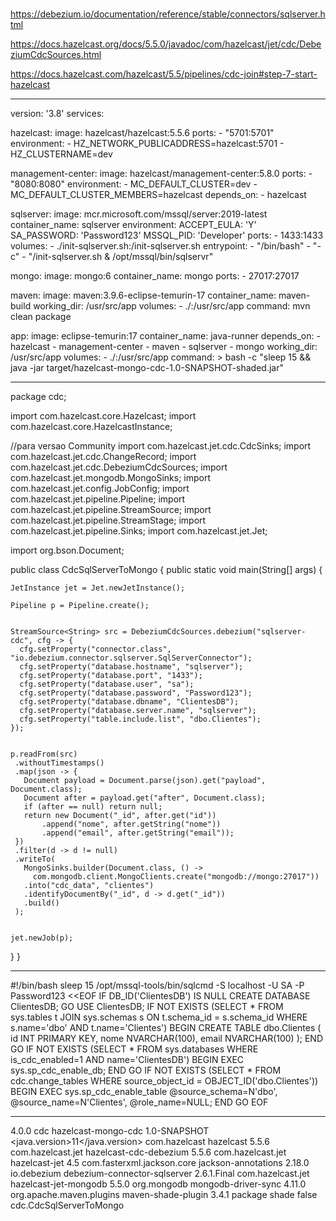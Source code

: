 ​https://debezium.io/documentation/reference/stable/connectors/sqlserver.html

https://docs.hazelcast.org/docs/5.5.0/javadoc/com/hazelcast/jet/cdc/DebeziumCdcSources.html

https://docs.hazelcast.com/hazelcast/5.5/pipelines/cdc-join#step-7-start-hazelcast

----------------------------------------------------------------------------------------------------------

version: '3.8'
services:

  hazelcast:
    image: hazelcast/hazelcast:5.5.6
    ports:
      - "5701:5701"
    environment:
      - HZ_NETWORK_PUBLICADDRESS=hazelcast:5701
      - HZ_CLUSTERNAME=dev

  management-center:
    image: hazelcast/management-center:5.8.0
    ports:
      - "8080:8080"
    environment:
      - MC_DEFAULT_CLUSTER=dev
      - MC_DEFAULT_CLUSTER_MEMBERS=hazelcast
    depends_on:
      - hazelcast

  sqlserver:
    image: mcr.microsoft.com/mssql/server:2019-latest
    container_name: sqlserver
    environment:
      ACCEPT_EULA: 'Y'
      SA_PASSWORD: 'Password123'
      MSSQL_PID: 'Developer'
    ports:
      - 1433:1433
    volumes:
      - ./init-sqlserver.sh:/init-sqlserver.sh
    entrypoint:
      - "/bin/bash"
      - "-c"
      - "/init-sqlserver.sh & /opt/mssql/bin/sqlservr"

  mongo:
    image: mongo:6
    container_name: mongo
    ports:
      - 27017:27017

  maven:
    image: maven:3.9.6-eclipse-temurin-17
    container_name: maven-build
    working_dir: /usr/src/app
    volumes:
      - ./:/usr/src/app
    command: mvn clean package

  app:
    image: eclipse-temurin:17
    container_name: java-runner
    depends_on:
      - hazelcast
      - management-center
      - maven
      - sqlserver
      - mongo
    working_dir: /usr/src/app
    volumes:
      - ./:/usr/src/app
    command: >
      bash -c "sleep 15 && java -jar target/hazelcast-mongo-cdc-1.0-SNAPSHOT-shaded.jar"


-----------------------------------------------------------------------------------------------------------------------------

package cdc;

import com.hazelcast.core.Hazelcast;
import com.hazelcast.core.HazelcastInstance;

//para versao Community
import com.hazelcast.jet.cdc.CdcSinks;
import com.hazelcast.jet.cdc.ChangeRecord;
import com.hazelcast.jet.cdc.DebeziumCdcSources;
import com.hazelcast.jet.mongodb.MongoSinks;
import com.hazelcast.jet.config.JobConfig;
import com.hazelcast.jet.pipeline.Pipeline;
import com.hazelcast.jet.pipeline.StreamSource;
import com.hazelcast.jet.pipeline.StreamStage;
import com.hazelcast.jet.pipeline.Sinks;
import com.hazelcast.jet.Jet;

import org.bson.Document;


public class CdcSqlServerToMongo {
  public static void main(String[] args) {

    JetInstance jet = Jet.newJetInstance();
   
    Pipeline p = Pipeline.create();

   
    StreamSource<String> src = DebeziumCdcSources.debezium("sqlserver-cdc", cfg -> {
      cfg.setProperty("connector.class", "io.debezium.connector.sqlserver.SqlServerConnector");
      cfg.setProperty("database.hostname", "sqlserver");
      cfg.setProperty("database.port", "1433");
      cfg.setProperty("database.user", "sa");
      cfg.setProperty("database.password", "Password123");
      cfg.setProperty("database.dbname", "ClientesDB");
      cfg.setProperty("database.server.name", "sqlserver");
      cfg.setProperty("table.include.list", "dbo.Clientes");
    });


    p.readFrom(src)
     .withoutTimestamps()
     .map(json -> {
       Document payload = Document.parse(json).get("payload", Document.class);
       Document after = payload.get("after", Document.class);
       if (after == null) return null;
       return new Document("_id", after.get("id"))
           .append("nome", after.getString("nome"))
           .append("email", after.getString("email"));
     })
     .filter(d -> d != null)
     .writeTo(
       MongoSinks.builder(Document.class, () ->
         com.mongodb.client.MongoClients.create("mongodb://mongo:27017"))
       .into("cdc_data", "clientes")
       .identifyDocumentBy("_id", d -> d.get("_id"))
       .build()
     );

     
    jet.newJob(p);
  }
}

-------------------------------------------------------------------------------------------

#!/bin/bash
sleep 15
/opt/mssql-tools/bin/sqlcmd -S localhost -U SA -P Password123 <<EOF
IF DB_ID('ClientesDB') IS NULL
  CREATE DATABASE ClientesDB;
GO
USE ClientesDB;
IF NOT EXISTS (SELECT * FROM sys.tables t JOIN sys.schemas s ON t.schema_id = s.schema_id WHERE s.name='dbo' AND t.name='Clientes')
BEGIN
  CREATE TABLE dbo.Clientes (
    id INT PRIMARY KEY,
    nome NVARCHAR(100),
    email NVARCHAR(100)
  );
END
GO
IF NOT EXISTS (SELECT * FROM sys.databases WHERE is_cdc_enabled=1 AND name='ClientesDB')
BEGIN
  EXEC sys.sp_cdc_enable_db;
END
GO
IF NOT EXISTS (SELECT * FROM cdc.change_tables WHERE source_object_id = OBJECT_ID('dbo.Clientes'))
BEGIN
  EXEC sys.sp_cdc_enable_table @source_schema=N'dbo', @source_name=N'Clientes', @role_name=NULL;
END
GO
EOF

------------------------------------------------------------------------------------------------------------------------------

<project xmlns="http://maven.apache.org/POM/4.0.0"
         xmlns:xsi="http://www.w3.org/2001/XMLSchema-instance"
         xsi:schemaLocation="http://maven.apache.org/POM/4.0.0
                             https://maven.apache.org/xsd/maven-4.0.0.xsd">
  <modelVersion>4.0.0</modelVersion>
  <groupId>cdc</groupId>
  <artifactId>hazelcast-mongo-cdc</artifactId>
  <version>1.0-SNAPSHOT</version>
  <properties><java.version>11</java.version></properties>
  <dependencies>
    <dependency>
      <groupId>com.hazelcast</groupId>
      <artifactId>hazelcast</artifactId>
      <version>5.5.6</version>
    </dependency>
    <dependency>
      <groupId>com.hazelcast.jet</groupId>
      <artifactId>hazelcast-cdc-debezium</artifactId>
      <version>5.5.6</version>
    </dependency>
    <dependency>
      <groupId>com.hazelcast.jet</groupId>
      <artifactId>hazelcast-jet</artifactId>
      <version>4.5</version>
    </dependency>
    <dependency>
      <groupId>com.fasterxml.jackson.core</groupId>
      <artifactId>jackson-annotations</artifactId>
      <version>2.18.0</version>
    </dependency>
    <dependency>
      <groupId>io.debezium</groupId>
      <artifactId>debezium-connector-sqlserver</artifactId>
      <version>2.6.1.Final</version>
    </dependency>
    <dependency>
      <groupId>com.hazelcast.jet</groupId>
      <artifactId>hazelcast-jet-mongodb</artifactId>
      <version>5.5.0</version>
    </dependency>
    <dependency>
      <groupId>org.mongodb</groupId>
      <artifactId>mongodb-driver-sync</artifactId>
      <version>4.11.0</version>
    </dependency>
  </dependencies>
  <build>
    <plugins>
      <plugin>
        <groupId>org.apache.maven.plugins</groupId>
        <artifactId>maven-shade-plugin</artifactId>
        <version>3.4.1</version>
        <executions>
          <execution>
            <phase>package</phase>
            <goals><goal>shade</goal></goals>
            <configuration>
              <createDependencyReducedPom>false</createDependencyReducedPom>
              <transformers>
                <transformer implementation="org.apache.maven.plugins.shade.resource.ManifestResourceTransformer">
                  <mainClass>cdc.CdcSqlServerToMongo</mainClass>
                </transformer>
              </transformers>
            </configuration>
          </execution>
        </executions>
      </plugin>
    </plugins>
  </build>
</project>

